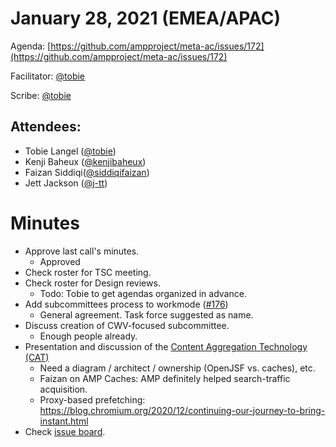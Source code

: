 # **January 28, 2021 (EMEA/APAC)**

Agenda: [https://github.com/ampproject/meta-ac/issues/172](https://github.com/ampproject/meta-ac/issues/172)

Facilitator: [@tobie][tobie]

Scribe: [@tobie][tobie]

## **Attendees:**

*   Tobie Langel ([@tobie][tobie])
*   Kenji Baheux ([@kenjibaheux][kenjibaheux])
*   Faizan Siddiqi([@siddiqifaizan][siddiqifaizan])
*   Jett Jackson ([@j-tt][j-tt])

# **Minutes**

*   Approve last call's minutes.
    *   Approved
*   Check roster for TSC meeting.
*   Check roster for Design reviews.
    *   Todo: Tobie to get agendas organized in advance.
*   Add subcommittees process to workmode ([#176](https://github.com/ampproject/meta-ac/pull/176))
    *   General agreement. Task force suggested as name.
*   Discuss creation of CWV-focused subcommittee.
    *   Enough people already.
*   Presentation and discussion of the [Content Aggregation Technology (CAT)](https://nytimes.github.io/std-cat/)
    *   Need a diagram / architect / ownership (OpenJSF vs. caches), etc.
    *   Faizan on AMP Caches: AMP definitely helped search-traffic acquisition. 
    *   Proxy-based prefetching: https://blog.chromium.org/2020/12/continuing-our-journey-to-bring-instant.html
*   Check [issue board](https://github.com/ampproject/meta-ac/projects/2).

[tobie]: https://github.com/tobie
[j-tt]: https://github.com/j-tt
[SiddiqiFaizan]: https://github.com/SiddiqiFaizan
[kenjibaheux]: https://github.com/kenjibaheux
